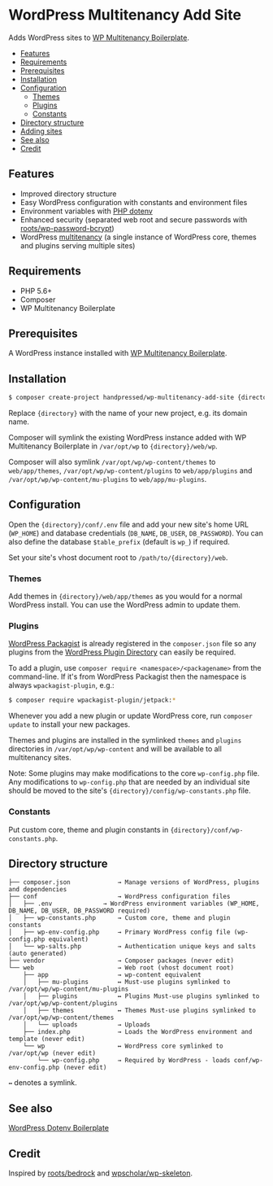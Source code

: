 # WordPress Multitenancy Add Site

Adds WordPress sites to [WP Multitenancy Boilerplate](https://github.com/handpressed/wp-multitenancy-boilerplate).

- [Features](#features)
- [Requirements](#requirements)
- [Prerequisites](#prerequisites)
- [Installation](#installation)
- [Configuration](#configuration)
	- [Themes](#themes)
	- [Plugins](#plugins)
	- [Constants](#constants)
- [Directory structure](#directory-structure)
- [Adding sites](#adding-sites)
- [See also](#see-also)
- [Credit](#credit)

## Features

- Improved directory structure
- Easy WordPress configuration with constants and environment files
- Environment variables with [PHP dotenv](https://github.com/vlucas/phpdotenv)
- Enhanced security (separated web root and secure passwords with [roots/wp-password-bcrypt](https://github.com/roots/wp-password-bcrypt))
- WordPress [multitenancy](https://en.wikipedia.org/wiki/Multitenancy) (a single instance of WordPress core, themes and plugins serving multiple sites)

## Requirements

- PHP 5.6+
- Composer
- WP Multitenancy Boilerplate

## Prerequisites

A WordPress instance installed with [WP Multitenancy Boilerplate](https://github.com/handpressed/wp-multitenancy-boilerplate).

## Installation

```bash
$ composer create-project handpressed/wp-multitenancy-add-site {directory}
```

Replace `{directory}` with the name of your new project, e.g. its domain name.

Composer will symlink the existing WordPress instance added with WP Multitenancy Boilerplate in `/var/opt/wp` to `{directory}/web/wp`.

Composer will also symlink `/var/opt/wp/wp-content/themes` to `web/app/themes`, `/var/opt/wp/wp-content/plugins` to `web/app/plugins` and `/var/opt/wp/wp-content/mu-plugins` to `web/app/mu-plugins`.

## Configuration

Open the `{directory}/conf/.env` file and add your new site's home URL (`WP_HOME`) and database credentials (`DB_NAME`, `DB_USER`, `DB_PASSWORD`). You can also define the database `$table_prefix` (default is `wp_`) if required.

Set your site's vhost document root to `/path/to/{directory}/web`.

### Themes

Add themes in `{directory}/web/app/themes` as you would for a normal WordPress install. You can use the WordPress admin to update them.

### Plugins

[WordPress Packagist](https://wpackagist.org) is already registered in the `composer.json` file so any plugins from the [WordPress Plugin Directory](https://wordpress.org/plugins/) can easily be required.

To add a plugin, use `composer require <namespace>/<packagename>` from the command-line. If it's from WordPress Packagist then the namespace is always `wpackagist-plugin`, e.g.:

```bash
$ composer require wpackagist-plugin/jetpack:*
```

Whenever you add a new plugin or update WordPress core, run `composer update` to install your new packages.

Themes and plugins are installed in the symlinked `themes` and `plugins` directories in `/var/opt/wp/wp-content` and will be available to all multitenancy sites.

Note: Some plugins may make modifications to the core `wp-config.php` file. Any modifications to `wp-config.php` that are needed by an individual site should be moved to the site's `{directory}/config/wp-constants.php` file.

### Constants

Put custom core, theme and plugin constants in `{directory}/conf/wp-constants.php`.

## Directory structure

    ├── composer.json             → Manage versions of WordPress, plugins and dependencies
    ├── conf                      → WordPress configuration files
    │   ├── .env       	      → WordPress environment variables (WP_HOME, DB_NAME, DB_USER, DB_PASSWORD required)
    │   ├── wp-constants.php      → Custom core, theme and plugin constants
    │   ├── wp-env-config.php     → Primary WordPress config file (wp-config.php equivalent)
    │   └── wp-salts.php          → Authentication unique keys and salts (auto generated)
    ├── vendor                    → Composer packages (never edit)
    └── web                       → Web root (vhost document root)
        ├── app                   → wp-content equivalent
        │   ├── mu-plugins        ↔ Must-use plugins symlinked to /var/opt/wp/wp-content/mu-plugins
        │   ├── plugins           ↔ Plugins Must-use plugins symlinked to /var/opt/wp/wp-content/plugins
        │   ├── themes            ↔ Themes Must-use plugins symlinked to /var/opt/wp/wp-content/themes
        │   └── uploads           → Uploads
        ├── index.php             → Loads the WordPress environment and template (never edit)
        └── wp                    ↔ WordPress core symlinked to /var/opt/wp (never edit)
	    	└── wp-config.php     → Required by WordPress - loads conf/wp-env-config.php (never edit)

`↔` denotes a symlink.

## See also

[WordPress Dotenv Boilerplate](https://github.com/handpressed/wp-env-boilerplate)

## Credit

Inspired by [roots/bedrock](https://github.com/roots/bedrock) and [wpscholar/wp-skeleton](https://github.com/wpscholar/wp-skeleton).